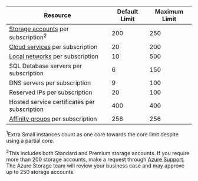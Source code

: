 | Resource | Default Limit | Maximum Limit |
| --- | --- | --- |
| [Storage accounts](../articles/storage/common/storage-create-storage-account.md) per subscription<sup>2</sup> |200 |250 |
| [Cloud services](../articles/cloud-services/cloud-services-choose-me.md) per subscription |20 |200 |
| [Local networks](http://msdn.microsoft.com/library/jj157100.aspx) per subscription |10 |500 |
| SQL Database servers per subscription |6 |150 |
| DNS servers per subscription |9 |100 |
| Reserved IPs per subscription |20 |100 |
| Hosted service certificates per subscription |400 |400 |
| [Affinity groups](../articles/virtual-network/virtual-networks-migrate-to-regional-vnet.md) per subscription |256 |256 |


<sup>1</sup>Extra Small instances count as one core towards the core limit despite using a partial core.

<sup>2</sup>This includes both Standard and Premium storage accounts. If you require more than 200 storage accounts, make a request through [Azure Support](https://www.azure.cn/support/contact/). The Azure Storage team will review your business case and may approve up to 250 storage accounts. 


<!-- ms.date: 10/26/2017 -->
